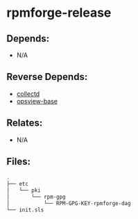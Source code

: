 # rpmforge-release

## Depends:

  -  N/A

## Reverse Depends:

  -  [collectd](/salt/collectd)
  -  [opsview-base](/salt/opsview-base)

## Relates:

  -  N/A

## Files:

```bash
.
├── etc
│   └── pki
│       └── rpm-gpg
│           └── RPM-GPG-KEY-rpmforge-dag
└── init.sls
```
